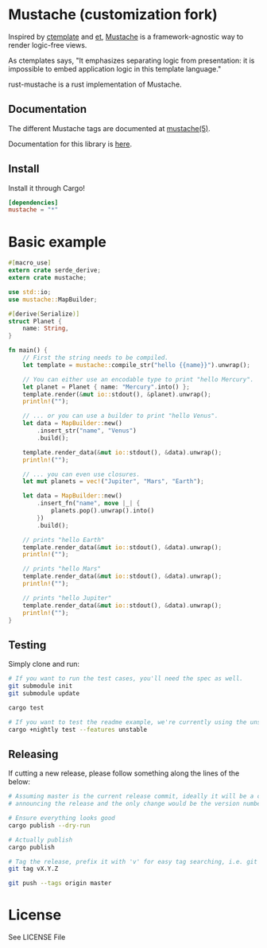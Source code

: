 Mustache (customization fork)
========

Inspired by [ctemplate][1] and [et][2], [Mustache][3] is a framework-agnostic way
to render logic-free views.

As ctemplates says, "It emphasizes separating logic from presentation: it is
impossible to embed application logic in this template language."

rust-mustache is a rust implementation of Mustache.

## Documentation

The different Mustache tags are documented at [mustache(5)][4].

Documentation for this library is [here][5].

## Install

Install it through Cargo!

```toml
[dependencies]
mustache = "*"
```

# Basic example

```rust
#[macro_use]
extern crate serde_derive;
extern crate mustache;

use std::io;
use mustache::MapBuilder;

#[derive(Serialize)]
struct Planet {
    name: String,
}

fn main() {
    // First the string needs to be compiled.
    let template = mustache::compile_str("hello {{name}}").unwrap();

    // You can either use an encodable type to print "hello Mercury".
    let planet = Planet { name: "Mercury".into() };
    template.render(&mut io::stdout(), &planet).unwrap();
    println!("");

    // ... or you can use a builder to print "hello Venus".
    let data = MapBuilder::new()
        .insert_str("name", "Venus")
        .build();

    template.render_data(&mut io::stdout(), &data).unwrap();
    println!("");

    // ... you can even use closures.
    let mut planets = vec!("Jupiter", "Mars", "Earth");

    let data = MapBuilder::new()
        .insert_fn("name", move |_| {
            planets.pop().unwrap().into()
        })
        .build();

    // prints "hello Earth"
    template.render_data(&mut io::stdout(), &data).unwrap();
    println!("");

    // prints "hello Mars"
    template.render_data(&mut io::stdout(), &data).unwrap();
    println!("");

    // prints "hello Jupiter"
    template.render_data(&mut io::stdout(), &data).unwrap();
    println!("");
}
```

## Testing

Simply clone and run:

```bash
# If you want to run the test cases, you'll need the spec as well.
git submodule init
git submodule update

cargo test

# If you want to test the readme example, we're currently using the unstable feature to do so.
cargo +nightly test --features unstable
```

## Releasing

If cutting a new release, please follow something along the lines of the below:

```bash
# Assuming master is the current release commit, ideally it will be a commit
# announcing the release and the only change would be the version number.

# Ensure everything looks good
cargo publish --dry-run

# Actually publish
cargo publish

# Tag the release, prefix it with 'v' for easy tag searching, i.e. git tag --list 'v*'
git tag vX.Y.Z

git push --tags origin master
```

[1]: http://code.google.com/p/google-ctemplate/
[2]: http://www.ivan.fomichev.name/2008/05/erlang-template-engine-prototype.html
[3]: https://mustache.github.io/
[4]: https://mustache.github.io/mustache.5.html
[5]: https://docs.rs/mustache

# License

See LICENSE File
